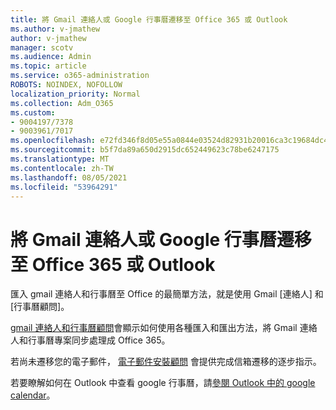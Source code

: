 ```yaml
---
title: 將 Gmail 連絡人或 Google 行事曆遷移至 Office 365 或 Outlook
ms.author: v-jmathew
author: v-jmathew
manager: scotv
ms.audience: Admin
ms.topic: article
ms.service: o365-administration
ROBOTS: NOINDEX, NOFOLLOW
localization_priority: Normal
ms.collection: Adm_O365
ms.custom:
- 9004197/7378
- 9003961/7017
ms.openlocfilehash: e72fd346f8d05e55a0844e03524d82931b20016ca3c19684dc4cd12f3df621a3
ms.sourcegitcommit: b5f7da89a650d2915dc652449623c78be6247175
ms.translationtype: MT
ms.contentlocale: zh-TW
ms.lasthandoff: 08/05/2021
ms.locfileid: "53964291"
---
```

# <a name="migrate-gmail-contacts-or-google-calendars-to-office-365-or-outlook"></a>將 Gmail 連絡人或 Google 行事曆遷移至 Office 365 或 Outlook

匯入 gmail 連絡人和行事曆至 Office 的最簡單方法，就是使用 Gmail [連絡人] 和 [行事曆顧問]。

[gmail 連絡人和行事曆顧問](https://go.microsoft.com/fwlink/?linkid=2134386)會顯示如何使用各種匯入和匯出方法，將 Gmail 連絡人和行事曆專案同步處理成 Office 365。

若尚未遷移您的電子郵件， [電子郵件安裝顧問](https://go.microsoft.com/fwlink/?linkid=2133951) 會提供完成信箱遷移的逐步指示。

若要瞭解如何在 Outlook 中查看 google 行事曆，請[參閱 Outlook 中的 google calendar](https://go.microsoft.com/fwlink/?linkid=2083939)。
